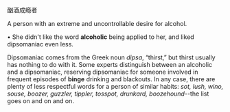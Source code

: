 酗酒成瘾者

A person with an extreme and uncontrollable desire for alcohol. 

• She didn't like the word **alcoholic** being applied to her, and liked dipsomaniac even less. 

Dipsomaniac comes from the Greek noun *dipsa*, “thirst,” but thirst usually has nothing to do with it.
Some  experts  distinguish  between  an  alcoholic  and  a  dipsomaniac,  reserving  dipsomaniac  for someone involved in frequent episodes of **binge** drinking and blackouts. In any case, there are plenty of  less  respectful  words  for  a  person  of  similar  habits:  *sot,  lush,  wino,  souse,  boozer,  guzzler, tippler, tosspot, drunkard, boozehound*--the list goes on and on and on.
